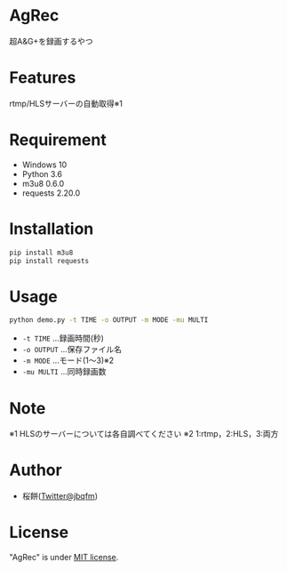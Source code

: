 # AgRec

超A&G+を録画するやつ

# Features

rtmp/HLSサーバーの自動取得※1

# Requirement

* Windows 10
* Python    3.6
* m3u8      0.6.0
* requests  2.20.0

# Installation

```bash
pip install m3u8
pip install requests
```

# Usage

```bash
python demo.py -t TIME -o OUTPUT -m MODE -mu MULTI
```
* `-t TIME`		…録画時間(秒)
* `-o OUTPUT`	…保存ファイル名
* `-m MODE`		…モード(1～3)※2
* `-mu MULTI`	…同時録画数

# Note
※1 HLSのサーバーについては各自調べてください
※2 1:rtmp，2:HLS，3:両方


# Author

* 桜餅([Twitter@jbqfm](https://twitter.com/jbqfm))

# License
 
"AgRec" is under [MIT license](https://en.wikipedia.org/wiki/MIT_License).
